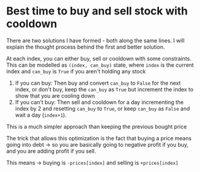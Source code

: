 # Best time to buy and sell stock with cooldown

There are two solutions I have formed - both along the same lines. I will explain the thought process behind the first and better solution.

At each index, you can either buy, sell or cooldown with some constraints. This can be modelled as `(index, can_buy)` state, where `index` is the current index and `can_buy` is `True` if you aren't holding any stock
1. If you can buy: Then buy and convert `can_buy` to `False` for the next index, or don't buy, keep the `can_buy` as `True` but increment the index to show that you are cooling down
2. If you can't buy: Then sell and cooldown for a day incrementing the index by 2 and resetting `can_buy` to `True`, or keep `can_buy` as `False` and wait a day (`index+1`).

This is a much simpler approach than keeping the previous bought price

The trick that allows this optimization is the fact that buying a price means going into debt -> so you are basically going to negative profit if you buy, and you are adding profit if you sell.

This means -> buying is `-prices[index]` and selling is `+prices[index]`
